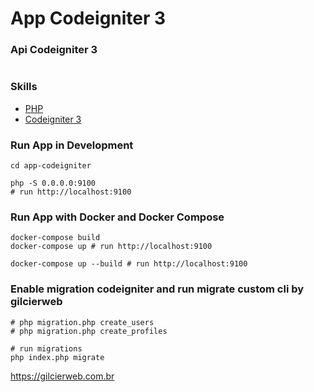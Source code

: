 # App Codeigniter 3

### Api Codeigniter 3

```json

```

### Skills
- [PHP](https://www.php.net/)
- [Codeigniter 3](https://codeigniter.com/)

### Run App in Development
```shell
cd app-codeigniter

php -S 0.0.0.0:9100
# run http://localhost:9100

```

### Run App with Docker and Docker Compose

```shell
docker-compose build
docker-compose up # run http://localhost:9100
 
docker-compose up --build # run http://localhost:9100
```

### Enable migration codeigniter and run migrate custom cli by gilcierweb 

```shell
# php migration.php create_users
# php migration.php create_profiles

# run migrations
php index.php migrate

```

https://gilcierweb.com.br
